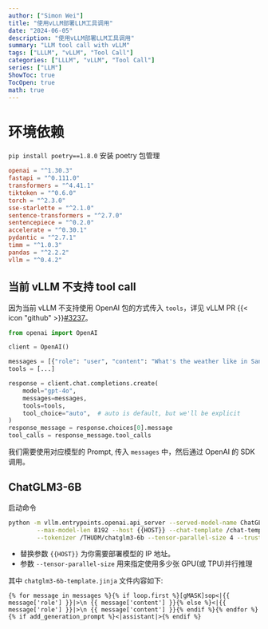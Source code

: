 ```yaml
---
author: ["Simon Wei"]
title: "使用vLLM部署LLM工具调用"
date: "2024-06-05"
description: "使用vLLM部署LLM工具调用"
summary: "LLM tool call with vLLM"
tags: ["LLLM", "vLLM", "Tool Call"]
categories: ["LLLM", "vLLM", "Tool Call"]
series: ["LLM"]
ShowToc: true
TocOpen: true
math: true
---
```


# 环境依赖

`pip install poetry==1.8.0` 安装 poetry 包管理

```toml
openai = "^1.30.3"
fastapi = "^0.111.0"
transformers = "^4.41.1"
tiktoken = "^0.6.0"
torch = "^2.3.0"
sse-starlette = "^2.1.0"
sentence-transformers = "^2.7.0"
sentencepiece = "^0.2.0"
accelerate = "^0.30.1"
pydantic = "^2.7.1"
timm = "^1.0.3"
pandas = "^2.2.2"
vllm = "^0.4.2"
```

## 当前 vLLM 不支持 tool call

因为当前 vLLM 不支持使用 OpenAI 包的方式传入 `tools`，详见 vLLM PR {{< icon "github" >}}[#3237](https://github.com/vllm-project/vllm/pull/3237)。

```py
from openai import OpenAI

client = OpenAI()

messages = [{"role": "user", "content": "What's the weather like in San Francisco, Tokyo, and Paris?"}]
tools = [...]

response = client.chat.completions.create(
    model="gpt-4o",
    messages=messages,
    tools=tools,
    tool_choice="auto",  # auto is default, but we'll be explicit
)
response_message = response.choices[0].message
tool_calls = response_message.tool_calls
```

我们需要使用对应模型的 Prompt, 传入 `messages` 中，然后通过 OpenAI 的 SDK 调用。

## ChatGLM3-6B

启动命令

```bash
python -m vllm.entrypoints.openai.api_server --served-model-name ChatGLM3-6B --model /THUDM/chatglm3-6b \
        --max-model-len 8192 --host {{HOST}} --chat-template /chat-template/chatglm3-6b-template.jinja \
        --tokenizer /THUDM/chatglm3-6b --tensor-parallel-size 4 --trust-remote-code
```

- 替换参数 `{{HOST}}` 为你需要部署模型的 IP 地址。
- 参数 `--tensor-parallel-size` 用来指定使用多少张 GPU(或 TPU)并行推理

其中 `chatglm3-6b-template.jinja` 文件内容如下:

```jinja
{% for message in messages %}{% if loop.first %}[gMASK]sop<|{{ message['role'] }}|>\n {{ message['content'] }}{% else %}<|{{ message['role'] }}|>\n {{ message['content'] }}{% endif %}{% endfor %}{% if add_generation_prompt %}<|assistant|>{% endif %}
```
